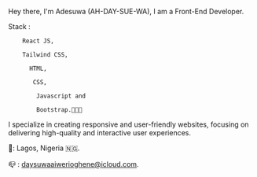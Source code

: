 Hey there, I'm Adesuwa (AH-DAY-SUE-WA),
I am a Front-End Developer.

Stack : 

        React JS,

        Tailwind CSS, 
	
	      HTML, 
 
	       CSS, 
 
	        Javascript and
 
	        Bootstrap.👩🏽‍💻 

I specialize in creating responsive and user-friendly websites, focusing on delivering high-quality and interactive user experiences. 

📍: Lagos, Nigeria 🇳🇬.

📪 : daysuwaaiwerioghene@icloud.com.
<!--- 
Aiwerioghene/Aiwerioghene is a ✨ special ✨ repository because its `README.md` (this file) appears on your GitHub profile.
You can click the Preview link to take a look at your changes.
--->


